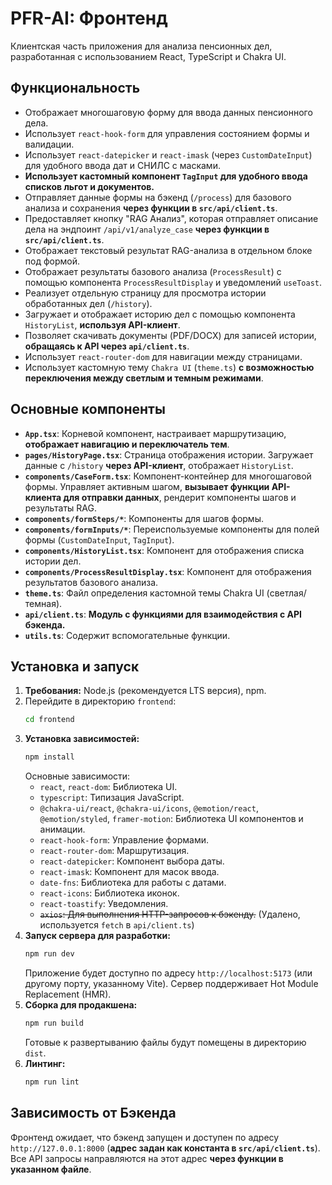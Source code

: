 # PFR-AI: Фронтенд

Клиентская часть приложения для анализа пенсионных дел, разработанная с использованием React, TypeScript и Chakra UI.

## Функциональность

*   Отображает многошаговую форму для ввода данных пенсионного дела.
*   Использует `react-hook-form` для управления состоянием формы и валидации.
*   Использует `react-datepicker` и `react-imask` (через `CustomDateInput`) для удобного ввода дат и СНИЛС с масками.
*   **Использует кастомный компонент `TagInput` для удобного ввода списков льгот и документов.**
*   Отправляет данные формы на бэкенд (`/process`) для базового анализа и сохранения **через функции в `src/api/client.ts`**.
*   Предоставляет кнопку "RAG Анализ", которая отправляет описание дела на эндпоинт `/api/v1/analyze_case` **через функции в `src/api/client.ts`**.
*   Отображает текстовый результат RAG-анализа в отдельном блоке под формой.
*   Отображает результаты базового анализа (`ProcessResult`) с помощью компонента `ProcessResultDisplay` и уведомлений `useToast`.
*   Реализует отдельную страницу для просмотра истории обработанных дел (`/history`).
*   Загружает и отображает историю дел с помощью компонента `HistoryList`, **используя API-клиент**. 
*   Позволяет скачивать документы (PDF/DOCX) для записей истории, **обращаясь к API через `api/client.ts`**.
*   Использует `react-router-dom` для навигации между страницами.
*   Использует кастомную тему `Chakra UI` (`theme.ts`) **с возможностью переключения между светлым и темным режимами**.

## Основные компоненты

*   **`App.tsx`**: Корневой компонент, настраивает маршрутизацию, **отображает навигацию и переключатель тем**.
*   **`pages/HistoryPage.tsx`**: Страница отображения истории. Загружает данные с `/history` **через API-клиент**, отображает `HistoryList`.
*   **`components/CaseForm.tsx`**: Компонент-контейнер для многошаговой формы. Управляет активным шагом, **вызывает функции API-клиента для отправки данных**, рендерит компоненты шагов и результаты RAG.
*   **`components/formSteps/*`**: Компоненты для шагов формы.
*   **`components/formInputs/*`**: Переиспользуемые компоненты для полей формы (`CustomDateInput`, `TagInput`).
*   **`components/HistoryList.tsx`**: Компонент для отображения списка истории дел.
*   **`components/ProcessResultDisplay.tsx`**: Компонент для отображения результатов базового анализа.
*   **`theme.ts`**: Файл определения кастомной темы Chakra UI (светлая/темная).
*   **`api/client.ts`**: **Модуль с функциями для взаимодействия с API бэкенда.**
*   **`utils.ts`**: Содержит вспомогательные функции.

## Установка и запуск

1.  **Требования:** Node.js (рекомендуется LTS версия), npm.
2.  Перейдите в директорию `frontend`:
    ```bash
    cd frontend
    ```
3.  **Установка зависимостей:**
    ```bash
    npm install
    ```
    Основные зависимости:
    *   `react`, `react-dom`: Библиотека UI.
    *   `typescript`: Типизация JavaScript.
    *   `@chakra-ui/react`, `@chakra-ui/icons`, `@emotion/react`, `@emotion/styled`, `framer-motion`: Библиотека UI компонентов и анимации.
    *   `react-hook-form`: Управление формами.
    *   `react-router-dom`: Маршрутизация.
    *   `react-datepicker`: Компонент выбора даты.
    *   `react-imask`: Компонент для масок ввода.
    *   `date-fns`: Библиотека для работы с датами.
    *   `react-icons`: Библиотека иконок.
    *   `react-toastify`: Уведомления. 
    *   ~~`axios`: Для выполнения HTTP-запросов к бэкенду.~~ (Удалено, используется `fetch` в `api/client.ts`)
4.  **Запуск сервера для разработки:**
    ```bash
    npm run dev
    ```
    Приложение будет доступно по адресу `http://localhost:5173` (или другому порту, указанному Vite). Сервер поддерживает Hot Module Replacement (HMR).
5.  **Сборка для продакшена:**
    ```bash
    npm run build
    ```
    Готовые к развертыванию файлы будут помещены в директорию `dist`.
6.  **Линтинг:**
    ```bash
    npm run lint
    ```

## Зависимость от Бэкенда

Фронтенд ожидает, что бэкенд запущен и доступен по адресу `http://127.0.0.1:8000` (**адрес задан как константа в `src/api/client.ts`**). Все API запросы направляются на этот адрес **через функции в указанном файле**.
